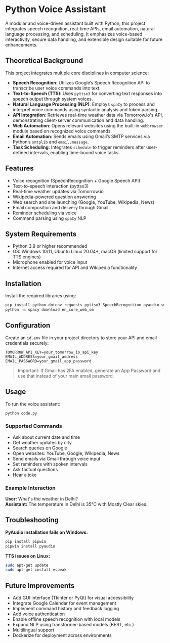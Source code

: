 
# Python Voice Assistant

A modular and voice-driven assistant built with Python, this project integrates speech recognition, real-time APIs, email automation, natural language processing, and scheduling. It emphasizes voice-based interactivity, secure data handling, and extensible design suitable for future enhancements.

## Theoretical Background
This project integrates multiple core disciplines in computer science:

- **Speech Recognition**: Utilizes Google’s Speech Recognition API to transcribe user voice commands into text.
- **Text-to-Speech (TTS)**: Uses `pyttsx3` for converting text responses into speech output through system voices.
- **Natural Language Processing (NLP)**: Employs `spaCy` to process and interpret voice commands using syntactic analysis and token parsing.
- **API Integration**: Retrieves real-time weather data via Tomorrow.io's API, demonstrating client-server communication and data handling.
- **Web Automation**: Opens relevant websites using the built-in `webbrowser` module based on recognized voice commands.
- **Email Automation**: Sends emails using Gmail’s SMTP services via Python’s `smtplib` and `email.message`.
- **Task Scheduling**: Integrates `schedule` to trigger reminders after user-defined intervals, enabling time-bound voice tasks.

## Features

- Voice recognition (SpeechRecognition + Google Speech API)
- Text-to-speech interaction (pyttsx3)
- Real-time weather updates via Tomorrow.io
- Wikipedia-powered question answering
- Web search and site launching (Google, YouTube, Wikipedia, News)
- Email composition and delivery through Gmail
- Reminder scheduling via voice
- Command parsing using `spaCy` NLP

## System Requirements

- Python 3.9 or higher recommended
- OS: Windows 10/11, Ubuntu Linux 20.04+, macOS (limited support for TTS engines)
- Microphone enabled for voice input
- Internet access required for API and Wikipedia functionality

## Installation

Install the required libraries using:

```bash
pip install python-dotenv requests pyttsx3 SpeechRecognition pyaudio wikipedia spacy schedule
python -m spacy download en_core_web_sm
```

## Configuration

Create an `id.env` file in your project directory to store your API and email credentials securely:

```env
TOMORROW_API_KEY=your_tomorrow_io_api_key
EMAIL_ADDRESS=your_gmail_address
EMAIL_PASSWORD=your_gmail_app_password
```

> Important: If Gmail has 2FA enabled, generate an App Password and use that instead of your main email password.

## Usage

To run the voice assistant:

```bash
python code.py
```

### Supported Commands

- Ask about current date and time
- Get weather updates by city
- Search queries on Google
- Open websites: YouTube, Google, Wikipedia, News
- Send emails via Gmail through voice input
- Set reminders with spoken intervals
- Ask factual questions
- Hear a joke

### Example Interaction

**User:** What's the weather in Delhi?  
**Assistant:** The temperature in Delhi is 35°C with Mostly Clear skies.


## Troubleshooting

**PyAudio installation fails on Windows:**

```bash
pip install pipwin
pipwin install pyaudio
```

**TTS issues on Linux:**

```bash
sudo apt-get update
sudo apt-get install espeak
```

## Future Improvements

- Add GUI interface (Tkinter or PyQt) for visual accessibility
- Integrate Google Calendar for event management
- Implement command history and feedback logging
- Add voice authentication
- Enable offline speech recognition with local models
- Expand NLP using transformer-based models (BERT, etc.)
- Multilingual support
- Dockerize for deployment across environments
